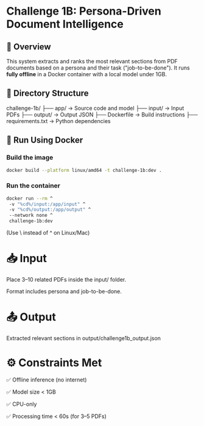 # Challenge 1B: Persona-Driven Document Intelligence

## 🧠 Overview
This system extracts and ranks the most relevant sections from PDF documents based on a persona and their task ("job-to-be-done"). It runs **fully offline** in a Docker container with a local model under 1GB.

## 📂 Directory Structure
challenge-1b/
├── app/ → Source code and model
├── input/ → Input PDFs
├── output/ → Output JSON
├── Dockerfile → Build instructions
├── requirements.txt → Python dependencies


## 🐳 Run Using Docker

### Build the image
```bash
docker build --platform linux/amd64 -t challenge-1b:dev .
```

### Run the container
```bash
docker run --rm ^
 -v "%cd%/input:/app/input" ^
 -v "%cd%/output:/app/output" ^
 --network none ^
 challenge-1b:dev
```
(Use \ instead of ^ on Linux/Mac)

# 📥 Input
Place 3–10 related PDFs inside the input/ folder.

Format includes persona and job-to-be-done.

# 📤 Output
Extracted relevant sections in output/challenge1b_output.json

# ⚙️ Constraints Met
✅ Offline inference (no internet)

✅ Model size < 1GB

✅ CPU-only

✅ Processing time < 60s (for 3–5 PDFs)
